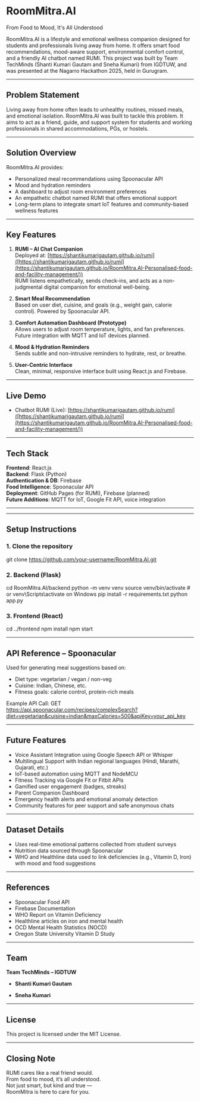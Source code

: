 # RoomMitra.AI  
From Food to Mood, It's All Understood

RoomMitra.AI is a lifestyle and emotional wellness companion designed for students and professionals living away from home. It offers smart food recommendations, mood-aware support, environmental comfort control, and a friendly AI chatbot named RUMI. This project was built by Team TechMinds (Shanti Kumari Gautam and Sneha Kumari) from IGDTUW, and was presented at the Nagarro Hackathon 2025, held in Gurugram.

---

## Problem Statement

Living away from home often leads to unhealthy routines, missed meals, and emotional isolation. RoomMitra.AI was built to tackle this problem. It aims to act as a friend, guide, and support system for students and working professionals in shared accommodations, PGs, or hostels.

---

## Solution Overview

RoomMitra.AI provides:
- Personalized meal recommendations using Spoonacular API
- Mood and hydration reminders
- A dashboard to adjust room environment preferences
- An empathetic chatbot named RUMI that offers emotional support
- Long-term plans to integrate smart IoT features and community-based wellness features

---

## Key Features

1. **RUMI – AI Chat Companion**  
   Deployed at: [https://shantikumarigautam.github.io/rumi]([https://shantikumarigautam.github.io/rumi](https://shantikumarigautam.github.io/RoomMitra.AI-Personalised-food-and-facility-management/))  
   RUMI listens empathetically, sends check-ins, and acts as a non-judgmental digital companion for emotional well-being.

2. **Smart Meal Recommendation**  
   Based on user diet, cuisine, and goals (e.g., weight gain, calorie control). Powered by Spoonacular API.

3. **Comfort Automation Dashboard (Prototype)**  
   Allows users to adjust room temperature, lights, and fan preferences. Future integration with MQTT and IoT devices planned.

4. **Mood & Hydration Reminders**  
   Sends subtle and non-intrusive reminders to hydrate, rest, or breathe.

5. **User-Centric Interface**  
   Clean, minimal, responsive interface built using React.js and Firebase.

---

## Live Demo

- Chatbot RUMI (Live): [https://shantikumarigautam.github.io/rumi]([https://shantikumarigautam.github.io/rumi](https://shantikumarigautam.github.io/RoomMitra.AI-Personalised-food-and-facility-management/))

---

## Tech Stack

**Frontend**: React.js  
**Backend**: Flask (Python)  
**Authentication & DB**: Firebase  
**Food Intelligence**: Spoonacular API  
**Deployment**: GitHub Pages (for RUMI), Firebase (planned)  
**Future Additions**: MQTT for IoT, Google Fit API, voice integration

---


---

## Setup Instructions

### 1. Clone the repository
git clone https://github.com/your-username/RoomMitra.AI.git


### 2. Backend (Flask)
cd RoomMitra.AI/backend
python -m venv venv
source venv/bin/activate # or venv\Scripts\activate on Windows
pip install -r requirements.txt
python app.py


### 3. Frontend (React)
cd ../frontend
npm install
npm start


---

## API Reference – Spoonacular

Used for generating meal suggestions based on:
- Diet type: vegetarian / vegan / non-veg
- Cuisine: Indian, Chinese, etc.
- Fitness goals: calorie control, protein-rich meals

Example API Call:
GET https://api.spoonacular.com/recipes/complexSearch?diet=vegetarian&cuisine=indian&maxCalories=500&apiKey=your_api_key


---

## Future Features

- Voice Assistant Integration using Google Speech API or Whisper
- Multilingual Support with Indian regional languages (Hindi, Marathi, Gujarati, etc.)
- IoT-based automation using MQTT and NodeMCU
- Fitness Tracking via Google Fit or Fitbit APIs
- Gamified user engagement (badges, streaks)
- Parent Companion Dashboard
- Emergency health alerts and emotional anomaly detection
- Community features for peer support and safe anonymous chats

---

## Dataset Details

- Uses real-time emotional patterns collected from student surveys
- Nutrition data sourced through Spoonacular
- WHO and Healthline data used to link deficiencies (e.g., Vitamin D, Iron) with mood and food suggestions

---

## References

- Spoonacular Food API  
- Firebase Documentation  
- WHO Report on Vitamin Deficiency  
- Healthline articles on iron and mental health  
- OCD Mental Health Statistics (NOCD)  
- Oregon State University Vitamin D Study

---

## Team

**Team TechMinds – IGDTUW**

- **Shanti Kumari Gautam**  
 
- **Sneha Kumari**  
 
---

## License

This project is licensed under the MIT License.

---

## Closing Note

RUMI cares like a real friend would.  
From food to mood, it’s all understood.  
Not just smart, but kind and true —  
RoomMitra is here to care for you.


